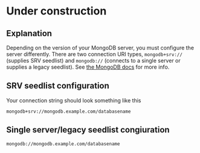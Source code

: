 # Under construction

## Explanation
Depending on the version of your MongoDB server, you must configure the server differently. There are two connection URI types, `mongodb+srv://` (supplies SRV seedlist) and `mongodb://` (connects to a single server or supplies a legacy seedlist). See [the MongoDB docs](https://docs.mongodb.com/manual/reference/connection-string/) for more info.

## SRV seedlist configuration
Your connection string should look something like this
```
mongodb+srv://mongodb.example.com/databasename
```

## Single server/legacy seedlist congiuration
```
mongodb://mongodb.example.com/databasename
```